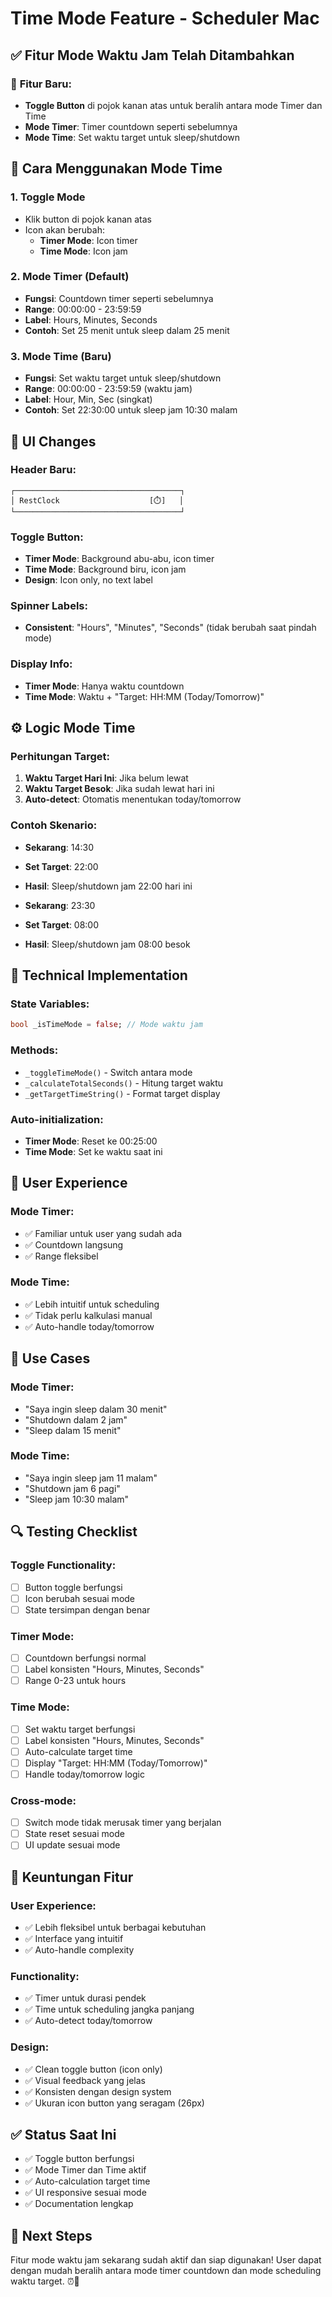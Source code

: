 # Time Mode Feature - Scheduler Mac

## ✅ **Fitur Mode Waktu Jam Telah Ditambahkan**

### 🎯 **Fitur Baru:**
- **Toggle Button** di pojok kanan atas untuk beralih antara mode Timer dan Time
- **Mode Timer**: Timer countdown seperti sebelumnya
- **Mode Time**: Set waktu target untuk sleep/shutdown

## 🔄 **Cara Menggunakan Mode Time**

### **1. Toggle Mode**
- Klik button di pojok kanan atas
- Icon akan berubah:
  - **Timer Mode**: Icon timer
  - **Time Mode**: Icon jam

### **2. Mode Timer (Default)**
- **Fungsi**: Countdown timer seperti sebelumnya
- **Range**: 00:00:00 - 23:59:59
- **Label**: Hours, Minutes, Seconds
- **Contoh**: Set 25 menit untuk sleep dalam 25 menit

### **3. Mode Time (Baru)**
- **Fungsi**: Set waktu target untuk sleep/shutdown
- **Range**: 00:00:00 - 23:59:59 (waktu jam)
- **Label**: Hour, Min, Sec (singkat)
- **Contoh**: Set 22:30:00 untuk sleep jam 10:30 malam

## 🎨 **UI Changes**

### **Header Baru:**
```
┌─────────────────────────────────────┐
│ RestClock                    [⏱️]   │
└─────────────────────────────────────┘
```

### **Toggle Button:**
- **Timer Mode**: Background abu-abu, icon timer
- **Time Mode**: Background biru, icon jam
- **Design**: Icon only, no text label

### **Spinner Labels:**
- **Consistent**: "Hours", "Minutes", "Seconds" (tidak berubah saat pindah mode)

### **Display Info:**
- **Timer Mode**: Hanya waktu countdown
- **Time Mode**: Waktu + "Target: HH:MM (Today/Tomorrow)"

## ⚙️ **Logic Mode Time**

### **Perhitungan Target:**
1. **Waktu Target Hari Ini**: Jika belum lewat
2. **Waktu Target Besok**: Jika sudah lewat hari ini
3. **Auto-detect**: Otomatis menentukan today/tomorrow

### **Contoh Skenario:**
- **Sekarang**: 14:30
- **Set Target**: 22:00
- **Hasil**: Sleep/shutdown jam 22:00 hari ini

- **Sekarang**: 23:30
- **Set Target**: 08:00
- **Hasil**: Sleep/shutdown jam 08:00 besok

## 🔧 **Technical Implementation**

### **State Variables:**
```dart
bool _isTimeMode = false; // Mode waktu jam
```

### **Methods:**
- `_toggleTimeMode()` - Switch antara mode
- `_calculateTotalSeconds()` - Hitung target waktu
- `_getTargetTimeString()` - Format target display

### **Auto-initialization:**
- **Timer Mode**: Reset ke 00:25:00
- **Time Mode**: Set ke waktu saat ini

## 📱 **User Experience**

### **Mode Timer:**
- ✅ Familiar untuk user yang sudah ada
- ✅ Countdown langsung
- ✅ Range fleksibel

### **Mode Time:**
- ✅ Lebih intuitif untuk scheduling
- ✅ Tidak perlu kalkulasi manual
- ✅ Auto-handle today/tomorrow

## 🎯 **Use Cases**

### **Mode Timer:**
- "Saya ingin sleep dalam 30 menit"
- "Shutdown dalam 2 jam"
- "Sleep dalam 15 menit"

### **Mode Time:**
- "Saya ingin sleep jam 11 malam"
- "Shutdown jam 6 pagi"
- "Sleep jam 10:30 malam"

## 🔍 **Testing Checklist**

### **Toggle Functionality:**
- [ ] Button toggle berfungsi
- [ ] Icon berubah sesuai mode
- [ ] State tersimpan dengan benar

### **Timer Mode:**
- [ ] Countdown berfungsi normal
- [ ] Label konsisten "Hours, Minutes, Seconds"
- [ ] Range 0-23 untuk hours

### **Time Mode:**
- [ ] Set waktu target berfungsi
- [ ] Label konsisten "Hours, Minutes, Seconds"
- [ ] Auto-calculate target time
- [ ] Display "Target: HH:MM (Today/Tomorrow)"
- [ ] Handle today/tomorrow logic

### **Cross-mode:**
- [ ] Switch mode tidak merusak timer yang berjalan
- [ ] State reset sesuai mode
- [ ] UI update sesuai mode

## 🚀 **Keuntungan Fitur**

### **User Experience:**
- ✅ Lebih fleksibel untuk berbagai kebutuhan
- ✅ Interface yang intuitif
- ✅ Auto-handle complexity

### **Functionality:**
- ✅ Timer untuk durasi pendek
- ✅ Time untuk scheduling jangka panjang
- ✅ Auto-detect today/tomorrow

### **Design:**
- ✅ Clean toggle button (icon only)
- ✅ Visual feedback yang jelas
- ✅ Konsisten dengan design system
- ✅ Ukuran icon button yang seragam (26px)

## ✅ **Status Saat Ini**

- ✅ Toggle button berfungsi
- ✅ Mode Timer dan Time aktif
- ✅ Auto-calculation target time
- ✅ UI responsive sesuai mode
- ✅ Documentation lengkap

## 🎯 **Next Steps**

Fitur mode waktu jam sekarang sudah aktif dan siap digunakan! User dapat dengan mudah beralih antara mode timer countdown dan mode scheduling waktu target. ⏰🎯
